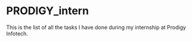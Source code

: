 # PRODIGY_intern
This is the list of all the tasks I have done during my internship at Prodigy Infotech.
